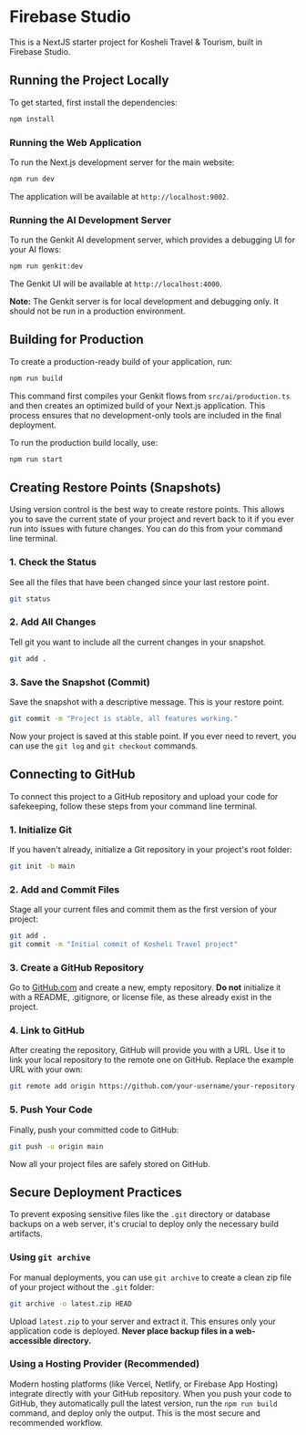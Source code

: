 # Firebase Studio

This is a NextJS starter project for Kosheli Travel & Tourism, built in Firebase Studio.

## Running the Project Locally

To get started, first install the dependencies:

```bash
npm install
```

### Running the Web Application

To run the Next.js development server for the main website:

```bash
npm run dev
```

The application will be available at `http://localhost:9002`.

### Running the AI Development Server

To run the Genkit AI development server, which provides a debugging UI for your AI flows:

```bash
npm run genkit:dev
```

The Genkit UI will be available at `http://localhost:4000`.

**Note:** The Genkit server is for local development and debugging only. It should not be run in a production environment.

## Building for Production

To create a production-ready build of your application, run:

```bash
npm run build
```

This command first compiles your Genkit flows from `src/ai/production.ts` and then creates an optimized build of your Next.js application. This process ensures that no development-only tools are included in the final deployment.

To run the production build locally, use:

```bash
npm run start
```

## Creating Restore Points (Snapshots)

Using version control is the best way to create restore points. This allows you to save the current state of your project and revert back to it if you ever run into issues with future changes. You can do this from your command line terminal.

### 1. Check the Status

See all the files that have been changed since your last restore point.

```bash
git status
```

### 2. Add All Changes

Tell git you want to include all the current changes in your snapshot.

```bash
git add .
```

### 3. Save the Snapshot (Commit)

Save the snapshot with a descriptive message. This is your restore point.

```bash
git commit -m "Project is stable, all features working."
```

Now your project is saved at this stable point. If you ever need to revert, you can use the `git log` and `git checkout` commands.

## Connecting to GitHub

To connect this project to a GitHub repository and upload your code for safekeeping, follow these steps from your command line terminal.

### 1. Initialize Git

If you haven't already, initialize a Git repository in your project's root folder:

```bash
git init -b main
```

### 2. Add and Commit Files

Stage all your current files and commit them as the first version of your project:

```bash
git add .
git commit -m "Initial commit of Kosheli Travel project"
```

### 3. Create a GitHub Repository

Go to [GitHub.com](https://github.com) and create a new, empty repository. **Do not** initialize it with a README, .gitignore, or license file, as these already exist in the project.

### 4. Link to GitHub

After creating the repository, GitHub will provide you with a URL. Use it to link your local repository to the remote one on GitHub. Replace the example URL with your own:

```bash
git remote add origin https://github.com/your-username/your-repository-name.git
```

### 5. Push Your Code

Finally, push your committed code to GitHub:

```bash
git push -u origin main
```

Now all your project files are safely stored on GitHub.

## Secure Deployment Practices

To prevent exposing sensitive files like the `.git` directory or database backups on a web server, it's crucial to deploy only the necessary build artifacts.

### Using `git archive`

For manual deployments, you can use `git archive` to create a clean zip file of your project without the `.git` folder:

```bash
git archive -o latest.zip HEAD
```

Upload `latest.zip` to your server and extract it. This ensures only your application code is deployed. **Never place backup files in a web-accessible directory.**

### Using a Hosting Provider (Recommended)

Modern hosting platforms (like Vercel, Netlify, or Firebase App Hosting) integrate directly with your GitHub repository. When you push your code to GitHub, they automatically pull the latest version, run the `npm run build` command, and deploy only the output. This is the most secure and recommended workflow.
